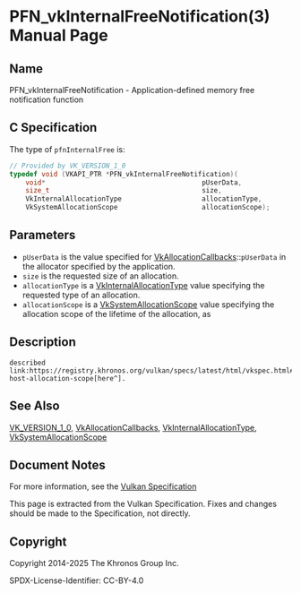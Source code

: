 # PFN\_vkInternalFreeNotification(3) Manual Page

## Name

PFN\_vkInternalFreeNotification - Application-defined memory free notification function



## [](#_c_specification)C Specification

The type of `pfnInternalFree` is:

```c++
// Provided by VK_VERSION_1_0
typedef void (VKAPI_PTR *PFN_vkInternalFreeNotification)(
    void*                                       pUserData,
    size_t                                      size,
    VkInternalAllocationType                    allocationType,
    VkSystemAllocationScope                     allocationScope);
```

## [](#_parameters)Parameters

- `pUserData` is the value specified for [VkAllocationCallbacks](https://registry.khronos.org/vulkan/specs/latest/man/html/VkAllocationCallbacks.html)::`pUserData` in the allocator specified by the application.
- `size` is the requested size of an allocation.
- `allocationType` is a [VkInternalAllocationType](https://registry.khronos.org/vulkan/specs/latest/man/html/VkInternalAllocationType.html) value specifying the requested type of an allocation.
- `allocationScope` is a [VkSystemAllocationScope](https://registry.khronos.org/vulkan/specs/latest/man/html/VkSystemAllocationScope.html) value specifying the allocation scope of the lifetime of the allocation, as

## [](#_description)Description

```
described link:https://registry.khronos.org/vulkan/specs/latest/html/vkspec.html#memory-host-allocation-scope[here^].
```

## [](#_see_also)See Also

[VK\_VERSION\_1\_0](https://registry.khronos.org/vulkan/specs/latest/man/html/VK_VERSION_1_0.html), [VkAllocationCallbacks](https://registry.khronos.org/vulkan/specs/latest/man/html/VkAllocationCallbacks.html), [VkInternalAllocationType](https://registry.khronos.org/vulkan/specs/latest/man/html/VkInternalAllocationType.html), [VkSystemAllocationScope](https://registry.khronos.org/vulkan/specs/latest/man/html/VkSystemAllocationScope.html)

## [](#_document_notes)Document Notes

For more information, see the [Vulkan Specification](https://registry.khronos.org/vulkan/specs/latest/html/vkspec.html#PFN_vkInternalFreeNotification)

This page is extracted from the Vulkan Specification. Fixes and changes should be made to the Specification, not directly.

## [](#_copyright)Copyright

Copyright 2014-2025 The Khronos Group Inc.

SPDX-License-Identifier: CC-BY-4.0